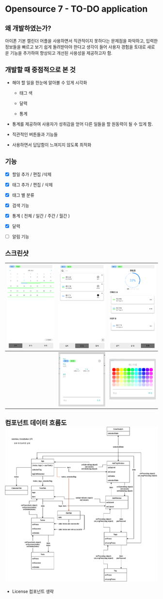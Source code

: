 # Opensource 7 - TO-DO application

## 왜 개발하였는가?

아이폰 기본 캘린더 어플을 사용하면서 직관적이지 못하다는 문제점을 파악하고, 입력한 정보들을 빠르고 보기 쉽게 돌려받아야 한다고 생각이 들어 사용자 경험을 토대로 새로운 기능을 추가하여 향상되고 개선된 사용성을 제공하고자 함.

## 개발할 때 중점적으로 본 것

- 해야 할 일을 한눈에 알아볼 수 있게 시각화
  
  - 태그 색
  
  - 달력
  
  - 통계

- 통계를 제공하여 사용자가 성취감을 얻어 다른 일들을 할 원동력이 될 수 있게 함.

- 직관적인 버튼들과 기능들

- 사용하면서 답답함이 느껴지지 않도록 최적화

## 기능

- [x] 할일 추가 / 편집 /삭제

- [x] 태그 추가 / 편집 / 삭제

- [x] 태그 별 분류

- [x] 검색 기능

- [x] 통계 ( 전체 / 일간 / 주간 / 월간 )

- [x] 달력

- [ ] 알림 기능

## 스크린샷

| ![](https://raw.githubusercontent.com/chjunyo/opensource_7/main/readme_files/calender_tab.png) | ![](https://raw.githubusercontent.com/chjunyo/opensource_7/main/readme_files/todo_tab.png) | ![](https://raw.githubusercontent.com/chjunyo/opensource_7/main/readme_files/stat_tab.png) |
| ---------------------------------------------------------------------------------------------- | ------------------------------------------------------------------------------------------ | ------------------------------------------------------------------------------------------ |
|                                                                                                | ![](https://raw.githubusercontent.com/chjunyo/opensource_7/main/readme_files/todo.png)     | ![](https://raw.githubusercontent.com/chjunyo/opensource_7/main/readme_files/tag.png)      |

## 컴포넌트 데이터 흐름도![diagram](https://raw.githubusercontent.com/chjunyo/opensource_7/main/readme_files/diagram.png)

- License 컴포넌트 생략
